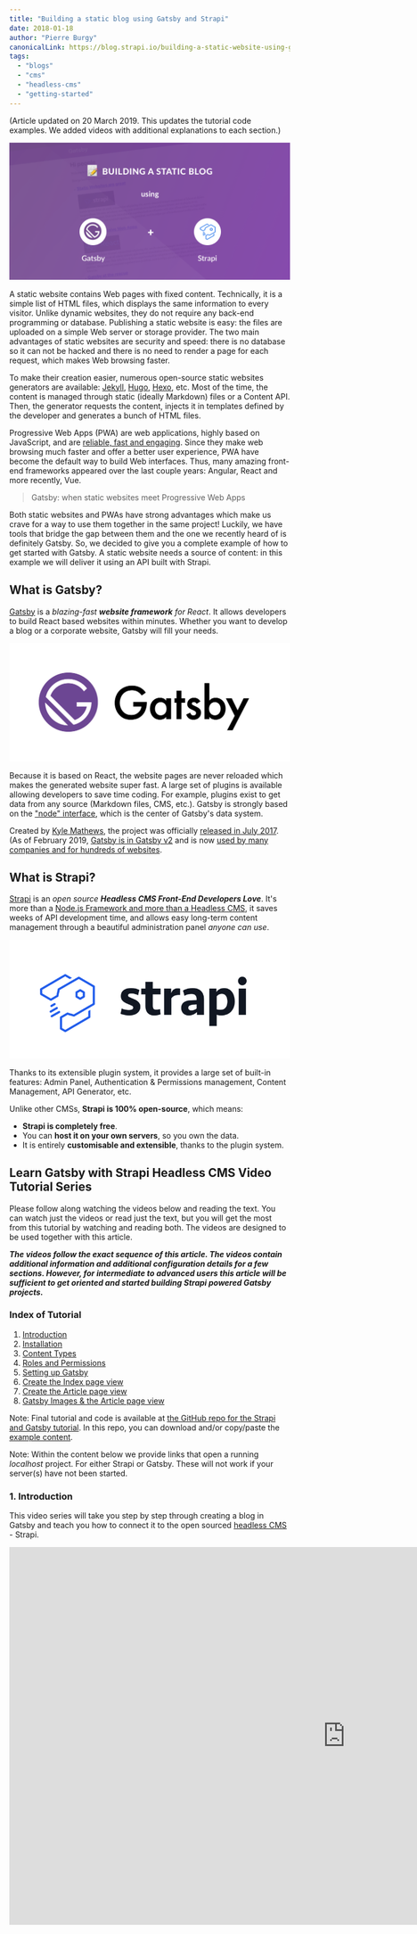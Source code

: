 ```yaml
---
title: "Building a static blog using Gatsby and Strapi"
date: 2018-01-18
author: "Pierre Burgy"
canonicalLink: https://blog.strapi.io/building-a-static-website-using-gatsby-and-strapi/
tags:
  - "blogs"
  - "cms"
  - "headless-cms"
  - "getting-started"
---
```


(Article updated on 20 March 2019. This updates the tutorial code examples. We added videos with additional explanations to each section.)

![Showing the idea of using Gatsby with Strapi ](gatsby-strapi.png)

A static website contains Web pages with fixed content. Technically, it is a simple list of HTML files, which displays the same information to every visitor. Unlike dynamic websites, they do not require any back-end programming or database. Publishing a static website is easy: the files are uploaded on a simple Web server or storage provider. The two main advantages of static websites are security and speed: there is no database so it can not be hacked and there is no need to render a page for each request, which makes Web browsing faster.

To make their creation easier, numerous open-source static websites generators are available: [Jekyll](https://jekyllrb.com/), [Hugo](https://gohugo.io/), [Hexo](https://hexo.io/), etc. Most of the time, the content is managed through static (ideally Markdown) files or a Content API. Then, the generator requests the content, injects it in templates defined by the developer and generates a bunch of HTML files.

Progressive Web Apps (PWA) are web applications, highly based on JavaScript, and are [reliable, fast and engaging](https://developers.google.com/web/progressive-web-apps/). Since they make web browsing much faster and offer a better user experience, PWA have become the default way to build Web interfaces. Thus, many amazing front-end frameworks appeared over the last couple years: Angular, React and more recently, Vue.

> Gatsby: when static websites meet Progressive Web Apps

Both static websites and PWAs have strong advantages which make us crave for a way to use them together in the same project! Luckily, we have tools that bridge the gap between them and the one we recently heard of is definitely Gatsby. So, we decided to give you a complete example of how to get started with Gatsby. A static website needs a source of content: in this example we will deliver it using an API built with Strapi.

## What is Gatsby?

[Gatsby](/) is a *blazing-fast **website framework** for React*. It allows developers to build React based websites within minutes. Whether you want to develop a blog or a corporate website, Gatsby will fill your needs.

![The Gatsby Logo](logo-gatsby.jpg)

Because it is based on React, the website pages are never reloaded which makes the generated website super fast. A large set of plugins is available allowing developers to save time coding. For example, plugins exist to get data from any source (Markdown files, CMS, etc.). Gatsby is strongly based on the ["node" interface](/docs/node-interface/), which is the center of Gatsby's data system.

Created by [Kyle Mathews](https://twitter.com/kylemathews), the project was officially [released in July 2017](/blog/gatsby-v1/). (As of February 2019, [Gatsby is in Gatsby v2](https://github.com/gatsbyjs/gatsby/blob/master/README.md) and is now [used by many companies and for hundreds of websites](/showcase/).

## What is Strapi?

[Strapi](https://strapi.io) is an *open source **Headless CMS Front-End Developers Love***. It's more than a [Node.js Framework and more than a Headless CMS](https://strapi.io/overview), it saves weeks of API development time, and allows easy long-term content management through a beautiful administration panel *anyone can use*.

![The Strapi Logo](logo-strapi.png)

Thanks to its extensible plugin system, it provides a large set of built-in features: Admin Panel, Authentication & Permissions management, Content Management, API Generator, etc.

Unlike other CMSs, **Strapi is 100% open-source**, which means:

- **Strapi is completely free**.
- You can **host it on your own servers**, so you own the data.
- It is entirely **customisable and extensible**, thanks to the plugin system.

## Learn Gatsby with Strapi Headless CMS Video Tutorial Series

Please follow along watching the videos below and reading the text. You can watch just the videos or read just the text, but you will get the most from this tutorial by watching and reading both. The videos are designed to be used together with this article.

***The videos follow the exact sequence of this article. The videos contain additional information and additional configuration details for a few sections. However, for intermediate to advanced users this article will be sufficient to get oriented and started building Strapi powered Gatsby projects.***

### Index of Tutorial

1. [Introduction](#1-introduction)
2. [Installation](#2-installation)
3. [Content Types](#3-content-types)
4. [Roles and Permissions](#4-roles-and-permissions)
5. [Setting up Gatsby](#5-setting-up-gatsby)
6. [Create the Index page view](#6-create-our-index-page)
7. [Create the Article page view](#7-create-the-article-page-view)
8. [Gatsby Images & the Article page view](#8-gatsby-images-and-author-page)

Note: Final tutorial and code is available at [the GitHub repo for the Strapi and Gatsby tutorial](https://github.com/strapi/strapi-examples/tree/master/gatsby-strapi-tutorial). In this repo, you can download and/or copy/paste the [example content](https://github.com/strapi/strapi-examples/tree/master/gatsby-strapi-tutorial/content-for-tutorial).

Note: Within the content below we provide links that open a running *localhost* project. For either Strapi or Gatsby. These will not work if your server(s) have not been started.

### 1. Introduction

This video series will take you step by step through creating a blog in Gatsby and teach you how to connect it to the open sourced [headless CMS](/docs/headless-cms/) - Strapi.

<iframe
  width="1206"
  height="678"
  title="Intro - Learn GatsbyJS with Strapi Headless CMS YouTube Tutorial Series"
  src="https://www.youtube.com/embed/It4PRFJJaF0"
  frameborder="0"
  allow="accelerometer; autoplay; encrypted-media; gyroscope; picture-in-picture"
  allowfullscreen

 /> 

*Important links from Video:*

- [Strapi Official Website](https://strapi.io/)
- [Gatsby JS Official Website](/)
- [Gatsby JS Starters](/starters/?v=2)
- [Gatsby JS Default Starter Demo](https://gatsby-starter-default-demo.netlify.com/)

### 2. Installation

<iframe
  width="1206"
  height="678"
  title="Installation - Learn GatsbyJS with Strapi Headless CMS YouTube Tutorial Series"
  src="https://www.youtube.com/embed/4QnDgxtWqOI"
  frameborder="0"
  allow="accelerometer; autoplay; encrypted-media; gyroscope; picture-in-picture"
  allowfullscreen

 /> 

*Important links from Video:*

- [Node 10 Installation](https://nodejs.org/en/)
- [Strapi Installation Documentation](https://strapi.io/documentation/3.x.x/getting-started/quick-start.html)

#### Strapi CMS Setup

To make the magic happen, let's create a Strapi headless CMS and add some content.

#### Create a Strapi project

##### Install Strapi

*Requirements: please make sure [Node 10](https://nodejs.org/en/download/) (or higher) is installed and running on your machine.*

Install Strapi using npm:

```bash
npm i strapi@alpha -g
```

*Note: Strapi v3 is still an alpha version, but it will be fine for this tutorial.*

##### Generate a Strapi project

Create a directory named `tutorial`:

```bash
mkdir tutorial
```

Navigate into `tutorial`and then, using a single command, set-up and start your project inside your `tutorial` folder:

```bash
cd tutorial
strapi new cms --quickstart
```

Using the `--quickstart` flag creates a full Strapi project and automatically starts the server and opens up a tab in your browser.

(If you leave off `--quickstart`. Strapi allows you to configure the project according to your needs, Strapi will ask you some questions about your preferences. In this case, reply to each of them or press enter to keep the default values. If you choose a different database than *SQLite*, you will need to separately install that database onto your system.)

Additional information can be found in the [Official Strapi documentation](https://strapi.io/documentation/3.x.x/getting-started/quick-start.html).

#### Create your first User

Add your first user from the [registration page](http://localhost:1337/admin/plugins/users-permissions/auth/register). This will be the ***root admin user***.

![Strapi registration page](create-first-user.png)

#### Restarting Strapi

After installation, and initial use, you will often close your project and work on other things, reboot your computer, etc. Therefore, you will need to restart Strapi and your project.

Enter inside your project folder, on the command line, (in this case `tutorial/`, :

```bash
cd cms
```

From `cms/`, launch the Strapi server:

```bash
strapi start
```

Starting here, you should be able to visit the admin panel of your project: http://localhost:1337/admin. You will now be directed to a login screen. Login using your ***admin root user*** or other user you have already created.

### 3. Content Types

<iframe
  width="886"
  height="498"
  title="Content Types - Learn GatsbyJS with Strapi Headless CMS YouTube Tutorial Series"
  src="https://www.youtube.com/embed/cPEkpfik6X4"
  frameborder="0"
  allow="accelerometer; autoplay; encrypted-media; gyroscope; picture-in-picture"
  allowfullscreen

 /> 

*Important links from Video:*

- [Sample Content for Demo](https://github.com/strapi/strapi-heroku-cms-demo/tree/master/content-for-tutorial)

#### Create a Content Type

Strapi CMS projects are based on a data structure called Content Types (equivalent to models in frameworks and Content Types in Wordpress).

[Create a Content Type](http://localhost:1337/admin/plugins/content-type-builder/) named `article` with four fields:

- `title` (type `string`)
- `content` (type `text`)
- `image` (type `media`)
- `author` (type `relation`, many articles to one user)

![Define Relationship User has many Articles](define-relation.png)

![Strapi Administration Panel](strapi-new-type.png)

After creating your fields, as above, save your new content type and wait for Strapi to restart.

#### Insert some entries

Add some articles in the database. To do so, follow these instructions:

1. Visit the [articles list page](http://localhost:1337/admin/plugins/content-manager/article).
2. Click on `Add New Article`.
3. Insert values, link to an author and submit the form.
4. Create two other articles.

Note: You can download the sample content from the video [here](https://github.com/strapi/strapi-examples/tree/master/gatsby-strapi-tutorial/content-for-tutorial).

![Strapi Article Administration View](article-entries.png)

### 4. Roles and Permissions

<iframe
  width="886"
  height="498"
  title="Roles and Permissions - Learn GatsbyJS with Strapi Headless CMS YouTube Tutorial Series"
  src="https://www.youtube.com/embed/1jev6QRwcSo"
  frameborder="0"
  allow="accelerometer; autoplay; encrypted-media; gyroscope; picture-in-picture"
  allowfullscreen

 /> 

#### Allow access to Article

For security reasons, [API access](http://localhost:1337/articles) is, by default, restricted. To allow access, visit the [Auth and Permissions section for Public role](http://localhost:1337/admin/plugins/users-permissions/roles), click on `Public`, select the `Article - find` action and save. At this point, you should be able to [request the list of articles](http://localhost:1337/articles).

![Strapi Roles and Permissions View](roles-and-permissions.png)

#### Static website development

Great job, our API is ready! We can start developing the static website.

### 5. Setting up Gatsby

<iframe
  width="886"
  height="498"
  title="Setting up Gatsby - Learn GatsbyJS with Strapi Headless CMS YouTube Tutorial Series"
  src="https://www.youtube.com/embed/SnrEEW1uTlU"
  frameborder="0"
  allow="accelerometer; autoplay; encrypted-media; gyroscope; picture-in-picture"
  allowfullscreen

 /> 

*Important links from Video:*

- [Official Gatsby Documentation](/docs/)
- [Gatsby PWA support](/packages/gatsby-plugin-offline/)

#### Install Gatsby

First, install Gatsby CLI:

```bash
npm install --global gatsby-cli
```

#### Generate a Gatsby project

In the folder `tutorial` that you previously created, generate your brand new blog:

```bash
gatsby new blog
```

#### Start in development mode

Enter in your project's folder:

```bash
cd blog
```

Start the server:

    gatsby develop
    

At this point, you should already be able to get access to your Gatsby website at this address: http://localhost:8000.

#### Install the Strapi source plugin

When you manage a static website, your data can come from different sources: Markdown files, CSV files, a WordPress website (using the JSON REST API plugin), etc.

Gatsby understands this pretty well. So its creators decided to build a specific and independent layer: the data layer. This entire system is strongly powered by [GraphQL](http://graphql.org).

To connect Gatsby to a new source of data, you have to [develop a new source plugin](/docs/creating-a-source-plugin/). Fortunately, [several source plugins already exist](/docs/plugins), so one of them should fill your needs.

In this example, we are using Strapi. Obviously, we are going to need a source plugin for Strapi APIs. Good news: [we built it for you](https://github.com/strapi/gatsby-source-strapi)!

Let's install it:

    npm install --save gatsby-source-strapi
    

This plugin needs to be configured. Replace the content of `gatsby-config.js` with:

```js:title=/blog/gatsby-config.js module.exports = { siteMetadata: { title: "My super blog", description: "Gatsby blog with Strapi", author: "Strapi team", }, plugins: [ "gatsby-plugin-react-helmet", { resolve: `gatsby-source-filesystem`, options: { name: `images`, path: `${__dirname}/src/images`, }, }, { resolve: "gatsby-source-strapi", options: { apiURL: "http://localhost:1337", contentTypes: [ // List of the Content Types you want to be able to request from Gatsby. "article", "user", ], queryLimit: 1000, }, }, "gatsby-transformer-sharp", "gatsby-plugin-sharp", { resolve: `gatsby-plugin-manifest`, options: { name: "gatsby-starter-default", short_name: "starter", start_url: "/", background_color: "#663399", theme_color: "#663399", display: "minimal-ui", icon: "src/images/gatsby-icon.png", // This path is relative to the root of the site. }, }, "gatsby-plugin-offline", ], }

    <br />#### Allow access to User
    
    Remember, when we created the content type we created a relation between User and Articles.
    
    Like `Article`,`User`, [link](http://localhost:1337/articles) is likewise, by default, restricted. But Gatsby needs access, so to allow access, visit the [Auth and Permissions section for Public role](http://localhost:1337/admin/plugins/users-permissions/roles), click on `Public`, select the `User - find` action and save. After saving; Gatsby will have access to all the necessary content types managed by Strapi (for this tutorial).
    
    Restart Strapi from the command line, inside the `cms` folder - first by `Ctrl`+ `C` to stop the server; and then typing `strapi start`, to restart it.
    
    Next, restart the server to ensure Gatsby registers these updates.
    
    ### 6. Create our Index Page
    
    
    
    <iframe
      width="886"
      height="498"
      title="Create the Index page view - Learn GatsbyJS with Strapi Headless CMS YouTube Tutorial Series"
      src="https://www.youtube.com/embed/UaFgCubwRD8"
      frameborder="0"
      allow="accelerometer; autoplay; encrypted-media; gyroscope; picture-in-picture"
      allowfullscreen
    />
    
    
    
    _Important links from Video:_
    
    - [The graphQL interface from your local host](http://localhost:8000/___graphql)
    
    #### Articles list
    
    First, we want to display the list of articles. To do so, add the following content in the existing home page file:
    
    ```js:title=/blog/src/pages/index.js
    import React from "react"
    import { Link, graphql } from "gatsby"
    import Layout from "../components/layout"
    
    const IndexPage = ({ data }) =&gt; (
      &lt;Layout&gt;
        &lt;h1&gt;Hi people&lt;/h1&gt;
        &lt;p&gt;Welcome to your new Gatsby site.&lt;/p&gt;
        &lt;p&gt;Now go build something great.&lt;/p&gt;
        &lt;ul&gt;
          {data.allStrapiArticle.edges.map(document =&gt; (
            &lt;li key={document.node.id}&gt;
              &lt;h2&gt;
                &lt;Link to={`/${document.node.id}`}&gt;{document.node.title}&lt;/Link&gt;
              &lt;/h2&gt;
              &lt;p&gt;{document.node.content}&lt;/p&gt;
            &lt;/li&gt;
          ))}
        &lt;/ul&gt;
        &lt;Link to="/page-2/"&gt;Go to page 2&lt;/Link&gt;
      &lt;/Layout&gt;
    )
    
    export default IndexPage
    
    export const pageQuery = graphql`
      query IndexQuery {
        allStrapiArticle {
          edges {
            node {
              id
              title
              content
            }
          }
        }
      }
    `
    

##### What are we doing here?

At the end of the file, we export `pageQuery`, a GraphQL query which requests the entire list of articles. As you can see, we require only the `id`, `title` and `content` fields, thanks to the precise GraphQL query language.

Then, we pass the `{ data }` destructured object as parameter of `IndexPage` and loop on its `allStrapiArticle` object to display the data.

![Gatsby demo project home page view](what-we-are-doing.png)

##### Tip: generate your GraphQL query in seconds!

Gatsby includes a useful GraphiQL interface. It makes GraphQL queries development way easier and intuitive. [Take look at it](http://localhost:8000/___graphql) and try to create some queries.

##### Adding images

To add images, we will need to import `Img` from package `gatsby-image` installed by default. Replace the content of `blog/src/pages/index.js` with the following :

```js:title=/blog/src/pages/index.js import React from "react" import { Link, graphql } from "gatsby" import Img from "gatsby-image" import Layout from "../components/layout"

const IndexPage = ({ data }) => ( <Layout> 

# Hi people

Welcome to your new Gatsby site.

Now go build something great.

{data.allStrapiArticle.edges.map(document => ( <li key={document.node.id}> 

## <link to={`/${document.node.id}`}>{document.node.title}</Link> <Img fixed={document.node.image.childImageSharp.fixed} alt="" /> 

{document.node.content}</li> ))} 

<Link to="/page-2/" />
Go to page 2</Link> </Layout> )

export default IndexPage

export const pageQuery = graphql`query IndexQuery {
    allStrapiArticle {
      edges {
        node {
          id
          image {
            childImageSharp {
              fixed(width: 200, height: 125) {
                ...GatsbyImageSharpFixed
              }
            }
          }
          title
          content
        }
      }
    }
  }`

    <br />![Blogroll view with images added](adding-images.png)
    
    ### 7. Create the Article page view
    
    
    
    <iframe
      width="886"
      height="498"
      title="Create the Article page view - Learn GatsbyJS with Strapi Headless CMS YouTube Tutorial Series"
      src="https://www.youtube.com/embed/FTzwb49tBvw"
      frameborder="0"
      allow="accelerometer; autoplay; encrypted-media; gyroscope; picture-in-picture"
      allowfullscreen
    />
    
    
    
    _Important links from Video:_
    
    - [Gatsby Project Structure](/docs/gatsby-project-structure/#gatsby-project-structure)
    
    #### Article view
    
    Our website now starts looking like a blog which is a good thing. However, an important part is still missing: the article’s details page.
    
    Let's create the template, containing a specific GraphQL request and defining the content displayed:
    
    In order to do this, first create a folder called `templates` in your `src` directory. Then within `templates` create a file called `article.js`.
    
    ```js:title=/blog/src/templates/article.js
    import React from "react"
    import { Link, graphql } from "gatsby"
    import Img from "gatsby-image"
    import Layout from "../components/layout"
    
    const ArticleTemplate = ({ data }) =&gt; (
      &lt;Layout&gt;
        &lt;h1&gt;{data.strapiArticle.title}&lt;/h1&gt;
        &lt;p&gt;
          by{" "}
          &lt;Link to={`/authors/User_${data.strapiArticle.author.id}`}&gt;
            {data.strapiArticle.author.username}
          &lt;/Link&gt;
        &lt;/p&gt;
        &lt;Img fixed={data.strapiArticle.image.childImageSharp.fixed} /&gt;
        &lt;p&gt;{data.strapiArticle.content}&lt;/p&gt;
      &lt;/Layout&gt;
    )
    
    export default ArticleTemplate
    
    export const query = graphql`
      query ArticleTemplate($id: String!) {
        strapiArticle(id: { eq: $id }) {
          title
          content
          image {
            childImageSharp {
              fixed(width: 200, height: 125) {
                ...GatsbyImageSharpFixed
              }
            }
          }
          author {
            id
            username
          }
        }
      }
    `
    

That looks fine, but at this point, Gatsby does not know when this template should be displayed. Each article needs a specific URL. So, we are going to inform Gatsby about the new URLs we need thanks to the [`createPage` function](/docs/creating-and-modifying-pages).

First, we are going to code a new function called `makeRequest` to execute the GraphQL request. Then, we export a function named `createPages` in which we get the list of articles and create a page for each of them. Here is the result:

```js:title=/blog/gatsby-node.js const path = require(`path`)

const makeRequest = (graphql, request) => new Promise((resolve, reject) => { // Query for nodes to use in creating pages. resolve( graphql(request).then(result => { if (result.errors) { reject(result.errors) }

        return result
      })
    )
    

})

// Implement the Gatsby API “createPages”. This is called once the // data layer is bootstrapped to let plugins create pages from data. exports.createPages = ({ boundActionCreators, graphql }) => { const { createPage } = boundActionCreators

const getArticles = makeRequest( graphql, `{
      allStrapiArticle {
        edges {
          node {
            id
          }
        }
      }
    }` ).then(result => { // Create pages for each article. result.data.allStrapiArticle.edges.forEach(({ node }) => { createPage({ path: `/${node.id}`, component: path.resolve(`src/templates/article.js`), context: { id: node.id, }, }) }) })

// Query for articles nodes to use in creating pages. return getArticles }

    <br />Restart the Gatsby server.
    
    From now on, you should be able to visit the detail page by clicking on URLs displayed on the homepage.
    
    ![Single blog post view](static-page-result.png)
    
    ### 8. Gatsby Images and author page
    
    
    
    <iframe
      width="886"
      height="498"
      title="Gatsby Images & author page - Learn GatsbyJS with Strapi Headless CMS YouTube Tutorial Series"
      src="https://www.youtube.com/embed/mPyJrjD3oU0"
      frameborder="0"
      allow="accelerometer; autoplay; encrypted-media; gyroscope; picture-in-picture"
      allowfullscreen
    />
    
    
    
    _Important links from Video:_
    
    - [Gatsby Image Plugin](/packages/gatsby-image/)
    - [Gatsby Image Demo](https://using-gatsby-image.gatsbyjs.org/)
    - [Gatsby Code examples for Image Plugin](https://github.com/gatsbyjs/gatsby/tree/master/examples/using-gatsby-image/src/pages)
    
    #### Author view
    
    Articles are written by authors. They deserve a dedicated page.
    
    The processes for creating author views and article pages are very similar. First, create a new file in our `templates` folder called, `author.js`. Add the code below to this file.
    
    ```js:title=/blog/src/templates/author.js
    import React from "react"
    import { Link, graphql } from "gatsby"
    import Layout from "../components/layout"
    
    const UserTemplate = ({ data }) =&gt; (
      &lt;Layout&gt;
        &lt;h1&gt;{data.strapiUser.username}&lt;/h1&gt;
        &lt;ul&gt;
          {data.strapiUser.articles.map(article =&gt; (
            &lt;li key={article.id}&gt;
              &lt;h2&gt;
                &lt;Link to={`/Article_${article.id}`}&gt;{article.title}&lt;/Link&gt;
              &lt;/h2&gt;
              &lt;p&gt;{article.content}&lt;/p&gt;
            &lt;/li&gt;
          ))}
        &lt;/ul&gt;
      &lt;/Layout&gt;
    )
    
    export default UserTemplate
    
    export const query = graphql`
      query UserTemplate($id: String!) {
        strapiUser(id: { eq: $id }) {
          id
          username
          articles {
            id
            title
            content
          }
        }
      }
    `
    

Second, we update the `gatsby-node.js` file to create the URLs (with the below code):

```js:title=/blog/gatsby-node.js /** * Implement Gatsby's Node APIs in this file. * * See: https://www.gatsbyjs.org/docs/node-apis/ */

// You can delete this file if you're not using it

const path = require(`path`)

const makeRequest = (graphql, request) => new Promise((resolve, reject) => { // Query for article nodes to use in creating pages. resolve( graphql(request).then(result => { if (result.errors) { reject(result.errors) }

        return result
      })
    )
    

})

// Implement the Gatsby API “createPages”. This is called once the // data layer is bootstrapped to let plugins create pages from data. exports.createPages = ({ boundActionCreators, graphql }) => { const { createPage } = boundActionCreators

const getArticles = makeRequest( graphql, `{
      allStrapiArticle {
        edges {
          node {
            id
          }
        }
      }
    }` ).then(result => { // Create pages for each article. result.data.allStrapiArticle.edges.forEach(({ node }) => { createPage({ path: `/${node.id}`, component: path.resolve(`src/templates/article.js`), context: { id: node.id, }, }) }) })

const getAuthors = makeRequest( graphql, `{
      allStrapiUser {
        edges {
          node {
            id
          }
        }
      }
    }` ).then(result => { // Create pages for each user. result.data.allStrapiUser.edges.forEach(({ node }) => { createPage({ path: `/authors/${node.id}`, component: path.resolve(`src/templates/author.js`), context: { id: node.id, }, }) }) })

// Queries for articles and authors nodes to use in creating pages. return Promise.all([getArticles, getAuthors]) } ```

Finally, restart the server and visit the author page from the article view's links.

![Page view showing all articles by Author](restart-server.png)

## Conclusion

Congrats! You’ve successfully built a super fast and easy-to-maintain blog!

Since the content is managed by Strapi, the authors can write articles through a nice UI and developers only have to rebuild the Gatsby blog in order to update the content.

***Where to go next?***

Feel free to continue this project to discover both Gatsby and Strapi advantages. Here are some features you can add: list of authors, article's categories, and comment system with the Strapi API or Disqus. You can also create other types of websites (e-commerce shop, corporate website, etc.).

When your project is achieved, you will probably want to deploy it. The static website generated by Gatsby can [easily be published on storage providers](/docs/deploying-and-hosting/): Netlify, S3/Cloudfront, GitHub Pages, GitLab Pages, Heroku, etc. The Strapi API is a headless CMS, so it can be hosted on Heroku or any Linux instance that has Node.js installed.

The [code source of this tutorial is available on GitHub](https://github.com/strapi/strapi-examples/tree/master/gatsby-strapi-tutorial). To see it live, clone the repository, run `npm run setup`, start the Strapi server (`cd cms && strapi start`) and the Gatsby server (`cd blog && gatsby develop`).

We hope you enjoyed this tutorial. Feel free to comment on it, share it, and let us know how you create sites built with React and how you manage their content.